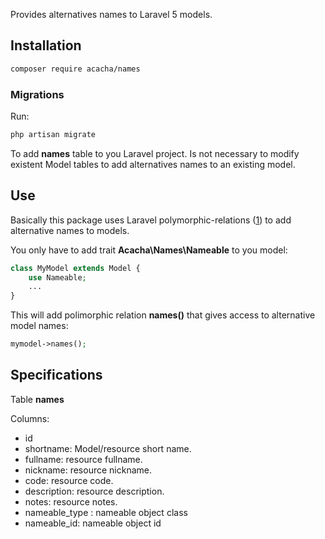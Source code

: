 Provides alternatives names to Laravel 5 models.

## Installation ##

```bash
composer require acacha/names
```

### Migrations ###

Run: 
 
```bash
php artisan migrate
```

To add **names** table to you Laravel project. Is not necessary to 
modify existent Model tables to add alternatives names to an existing 
model. 

## Use ##

Basically this package uses Laravel polymorphic-relations ([1](https://laravel.com/docs/5.3/eloquent-relationships#polymorphic-relations))
to add alternative names to models.

You only have to add trait **Acacha\Names\Nameable** to you model:

```php
class MyModel extends Model {
    use Nameable;    
    ...
}
```

This will add polimorphic relation **names()** that gives access to 
alternative model names:


```php
mymodel->names();
```

## Specifications ##

Table **names**

Columns:
- id
- shortname: Model/resource short name.
- fullname: resource fullname.
- nickname: resource nickname.
- code: resource code.
- description: resource description.
- notes: resource notes.
- nameable_type : nameable object class
- nameable_id: nameable object id

